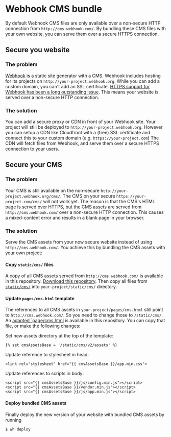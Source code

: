 # Webhook CMS bundle

By default Webhook CMS files are only available over a non-secure HTTP connection from `http://cms.webhook.com/`. By bundling these CMS files with your own website, you can serve them over a secure HTTPS connection.


## Secure you website

### The problem

[Webhook](http://www.webhook.com) is a static site generator with a CMS. Webhook includes hosting for its projects on `http://your-project.webhook.org`. While you can add a custom domain, you can't add an SSL certificate. [HTTPS support for Webhook has been a long outstanding issue](http://forums.webhook.com/t/are-https-sites-supported/572/22). This means your website is served over a non-secure HTTP connection.

### The solution

You can add a secure proxy or CDN in front of your Webhook site. Your project will still be deployed to `http://your-project.webhook.org`. However you can setup a CDN like Cloudfront with a (free) SSL certificate and connect this to your custom domain (e.g. `https://your-project.com`) The CDN will fetch files from Webhook, and serve them over a secure HTTPS connection to your users. 


## Secure your CMS

### The problem

Your CMS is still available on the non-secure `http://your-project.webhook.org/cms/`. The CMS on your secure `https://your-project.com/cms/` will not work yet. The reason is that the CMS's HTML page is served over HTTPS, but the CMS assets are served from `http://cms.webhook.com/` over a non-secure HTTP connection. This causes a mixed-content error and results in a blank page in your browser.

### The solution

Serve the CMS assets from your now secure website instead of using `http://cms.webhook.com/`. You achieve this by bundling the CMS assets with your own project:

#### Copy `static/cms/` files

A copy of all CMS assets served from `http://cms.webhook.com/` is available in this repository. [Download this repository](https://github.com/jbmoelker/webhook-cms-bundle/archive/master.zip). Then copy all files from [`static/cms/`](https://github.com/jbmoelker/webhook-cms-bundle/tree/master/static/cms) into `your-project/static/cms/` directory.

#### Update `pages/cms.html` template

The references to all CMS assets in `your-project/pages/cms.html` still point to `http://cms.webhook.com/`. So you need to change those to `/static/cms/`. An [adapted `page/cms.html](https://github.com/jbmoelker/webhook-cms-bundle/blob/master/pages/cms.html#L2) is available in this repository. You can copy that file, or make the following changes:

Set new assets directory at the top of the template:
```jinja
{% set cmsAssetsBase = '/static/cms/v2/assets' %}
```

Update reference to stylesheet in head:
```jinja
<link rel="stylesheet" href="{{ cmsAssetsBase }}/app.min.css">
```

Update references to scripts in body:
```jinja
<script src="{{ cmsAssetsBase }}/js/config.min.js"></script>
<script src="{{ cmsAssetsBase }}/vendor.min.js"></script>
<script src="{{ cmsAssetsBase }}/js/app.min.js"></script>
```

#### Deploy bundled CMS assets

Finally deploy the new version of your website with bundled CMS assets by running

```bash
$ wh deploy
```

